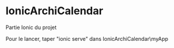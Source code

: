 # IonicArchiCalendar
Partie Ionic du projet

Pour le lancer, taper "ionic serve" dans IonicArchiCalendar\myApp